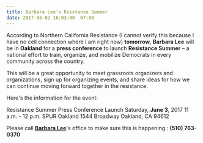 ```yaml
---
title: Barbara Lee's Rsistance Summer
date: 2017-06-02 16:03:00 -07:00
---
```


According to Northern California Resistance (I cannot verify this because I have no cell connection where I am right now)  **tomorrow**, **Barbara Lee** will be in **Oakland** for a **press conference** to launch **Resistance Summer** – a national effort to train, organize, and mobilize Democrats in every community across the country. 

This will be a great opportunity to meet grassroots organizers and organizations, sign up for organizing events, and share ideas for how we can continue moving forward together in the resistance.
 
Here's the information for the event:
 
Resistance Summer Press Conference Launch
Saturday, **June 3**, 2017
11 a.m. - 12 p.m.
SPUR Oakland
1544 Broadway
Oakland, CA 94612

Please call [**Barbara Lee**](https://lee.house.gov/)'s office to make sure this is happening : **(510) 763-0370**
 
 
